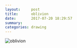 ```yaml
---
layout:     post
title:      oblivion
date:       2017-07-20 18:29:57
summary:    
categories: drawing
---
```

![oblivion](/images/diary/oblivion.png "No.")
